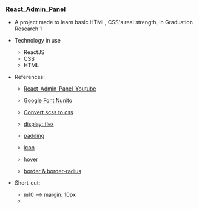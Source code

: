 ### React_Admin_Panel

* A project made to learn basic HTML, CSS's real strength, in Graduation Research 1

* Technology in use
  * ReactJS
  * CSS
  * HTML

* References:
  * [React_Admin_Panel_Youtube](https://www.youtube.com/watch?v=yKV1IGahXqA&list=LL&index=15&t=2598s)
  * [Google Font Nunito](https://fonts.google.com/specimen/Nunito)
  * [Convert scss to css](https://hocwebchuan.com/tutorial/scss/scss_install.php)
  * [display: flex](https://hocwebchuan.com/tutorial/css3/display-flex.php)
  * [padding](https://hocwebchuan.com/reference/cssSection/pr_padding.php)
  * [icon](https://mui.com/material-ui/material-icons/?query=bill)
  * [hover](https://hocwebchuan.com/reference/cssSection/se_hover.php)

  * [border & border-radius](https://hocwebchuan.com/reference/cssSection/css3/pr_border_radius.php)

* Short-cut:
  * m10 --> margin: 10px
  * 